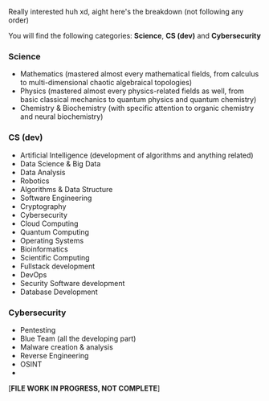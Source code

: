 Really interested huh xd, aight here's the breakdown (not following any order)

You will find the following categories: **Science**, **CS (dev)** and **Cybersecurity**

### Science

- Mathematics (mastered almost every mathematical fields, from calculus to multi-dimensional chaotic algebraical topologies)
- Physics (mastered almost every physics-related fields as well, from basic classical mechanics to quantum physics and quantum chemistry)
- Chemistry & Biochemistry (with specific attention to organic chemistry and neural biochemistry)

### CS (dev)

- Artificial Intelligence (development of algorithms and anything related)
- Data Science & Big Data
- Data Analysis
- Robotics
- Algorithms & Data Structure
- Software Engineering
- Cryptography
- Cybersecurity
- Cloud Computing
- Quantum Computing
- Operating Systems
- Bioinformatics
- Scientific Computing
- Fullstack development
- DevOps
- Security Software development
- Database Development

### Cybersecurity

- Pentesting
- Blue Team (all the developing part)
- Malware creation & analysis
- Reverse Engineering
- OSINT
- 

[**FILE WORK IN PROGRESS, NOT COMPLETE**]
